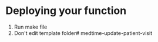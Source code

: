 # Deploying your function

1. Run make file
2. Don't edit template folder# medtime-update-patient-visit

